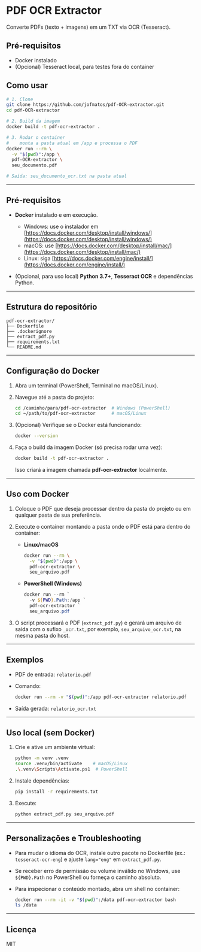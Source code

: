 # PDF OCR Extractor

Converte PDFs (texto + imagens) em um TXT via OCR (Tesseract).

## Pré-requisitos

- Docker instalado  
- (Opcional) Tesseract local, para testes fora do container  

## Como usar

```bash
# 1. Clone
git clone https://github.com/jofmatos/pdf-OCR-extractor.git
cd pdf-OCR-extractor

# 2. Build da imagem
docker build -t pdf-ocr-extractor .

# 3. Rodar o container
#    monta a pasta atual em /app e processa o PDF
docker run --rm \
  -v "$(pwd)":/app \
  pdf-OCR-extractor \
  seu_documento.pdf

# Saída: seu_documento_ocr.txt na pasta atual

```

---

## Pré-requisitos

* **Docker** instalado e em execução.

  * Windows: use o instalador em [https://docs.docker.com/desktop/install/windows/](https://docs.docker.com/desktop/install/windows/)
  * macOS: use [https://docs.docker.com/desktop/install/mac/](https://docs.docker.com/desktop/install/mac/)
  * Linux: siga [https://docs.docker.com/engine/install/](https://docs.docker.com/engine/install/)
* (Opcional, para uso local) **Python 3.7+**, **Tesseract OCR** e dependências Python.

---

## Estrutura do repositório

```
pdf-ocr-extractor/
├── Dockerfile
├── .dockerignore
├── extract_pdf.py
├── requirements.txt
└── README.md
```

---

## Configuração do Docker

1. Abra um terminal (PowerShell, Terminal no macOS/Linux).
2. Navegue até a pasta do projeto:

   ```bash
   cd /caminho/para/pdf-ocr-extractor  # Windows (PowerShell)
   cd ~/path/to/pdf-ocr-extractor      # macOS/Linux
   ```
3. (Opcional) Verifique se o Docker está funcionando:

   ```bash
   docker --version
   ```
4. Faça o build da imagem Docker (só precisa rodar uma vez):

   ```bash
   docker build -t pdf-ocr-extractor .
   ```

   Isso criará a imagem chamada **pdf-ocr-extractor** localmente.

---

## Uso com Docker

1. Coloque o PDF que deseja processar dentro da pasta do projeto ou em qualquer pasta de sua preferência.

2. Execute o container montando a pasta onde o PDF está para dentro do container:

   * **Linux/macOS**

     ```bash
     docker run --rm \
       -v "$(pwd)":/app \
       pdf-ocr-extractor \
       seu_arquivo.pdf
     ```

   * **PowerShell (Windows)**

     ```powershell
     docker run --rm `
       -v ${PWD}.Path:/app `
       pdf-ocr-extractor `
       seu_arquivo.pdf
     ```

3. O script processará o PDF (`extract_pdf.py`) e gerará um arquivo de saída com o sufixo `_ocr.txt`, por exemplo, `seu_arquivo_ocr.txt`, na mesma pasta do host.

---

## Exemplos

* PDF de entrada: `relatorio.pdf`
* Comando:

  ```bash
  docker run --rm -v "$(pwd)":/app pdf-ocr-extractor relatorio.pdf
  ```
* Saída gerada: `relatorio_ocr.txt`

---

## Uso local (sem Docker)

1. Crie e ative um ambiente virtual:

   ```bash
   python -m venv .venv
   source .venv/bin/activate    # macOS/Linux
   .\.venv\Scripts\Activate.ps1  # PowerShell
   ```
2. Instale dependências:

   ```bash
   pip install -r requirements.txt
   ```
3. Execute:

   ```bash
   python extract_pdf.py seu_arquivo.pdf
   ```

---

## Personalizações e Troubleshooting

* Para mudar o idioma do OCR, instale outro pacote no Dockerfile (ex.: `tesseract-ocr-eng`) e ajuste `lang="eng"` em `extract_pdf.py`.
* Se receber erro de permissão ou volume inválido no Windows, use `${PWD}.Path` no PowerShell ou forneça o caminho absoluto.
* Para inspecionar o conteúdo montado, abra um shell no container:

  ```bash
  docker run --rm -it -v "$(pwd)":/data pdf-ocr-extractor bash
  ls /data
  ```

---

## Licença

MIT
